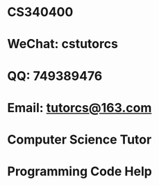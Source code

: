 # CS340400

# WeChat: cstutorcs

# QQ: 749389476

# Email: tutorcs@163.com

# Computer Science Tutor

# Programming Code Help
